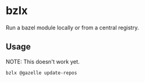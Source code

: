 # bzlx

Run a bazel module locally or from a central registry.

## Usage

NOTE: This doesn't work yet.

```sh
bzlx @gazelle update-repos
```
